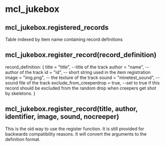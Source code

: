 # mcl_jukebox

## mcl_jukebox.registered_records

Table indexed by item name containing record definitions


## mcl_jukebox.register_record(record_definition)

record_definition:
{
	title = "title", --title of the track
	author = "name", --author of the track
	id = "id", -- short string used in the item registration
	image = "img.png", -- the texture of the track
	sound = "minetest_sound", -- sound file of the track
	exclude_from_creeperdrop = true, --set to true if this record should be excluded from the random drop when creepers get shot by skeletons.
}

## mcl_jukebox.register_record(title, author, identifier, image, sound, nocreeper)
This is the old way to use the register function. It is still provided for backwards compatibility reasons. It will convert the arguments to the definition format.
